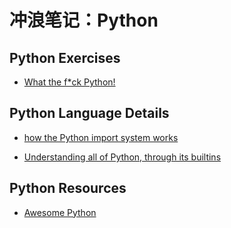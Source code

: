 # 冲浪笔记：Python

## Python Exercises

- [What the f*ck Python!][e1]

  [e1]: https://github.com/satwikkansal/wtfpython

## Python Language Details

- [how the Python import system works][l1]
- [Understanding all of Python, through its builtins][l2]

  [l1]: https://tenthousandmeters.com/blog/python-behind-the-scenes-11-how-the-python-import-system-works/
  [l2]: https://sadh.life/post/builtins/

## Python Resources

- [Awesome Python][r1]

  [r1]: https://github.com/vinta/awesome-python
